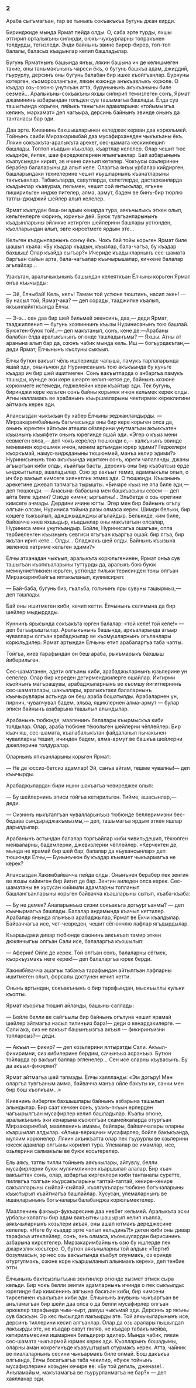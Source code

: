 ### 2

Араба сыгъмагъан, тар ве тыныкъ сокъакъкъа бугунь джан кирди.

Биринджиде мында Ярмат пейда олды.
О, саба эрте турды, яхшы эттирип орталыкъны сипирди, оюкъ-чукъурларны топракънен толдурды, тегизледи.
Энди байнынъ эвине бирер-бирер, топ-топ балалы, баласыз къадынлар келип башладылар.

Бугунь Ярматнынъ башында янъы, лякин башына ич де келишмеген тахие, оны танымакънынъ чареси ёкъ, о бугунь башкъа адам, джиддий, гъурурлу, дерсинъ оны бугунь балабан бир ишке къойгъанлар.
Бурнуны котерген, къоморозлангъан, лякин юзюнде анъкъавлыкъ корюле.
О къадар озь-озюню унуткъан атта, бурунынынъ акъкъаныны биле сезмей...
Аралыкъны-сокъакъны яхшы сипирип темизлеген сонъ, Ярмат джамининъ азбарындан гольден сув ташымагъа башлады.
Ёлда сув ташыгъанда корьген, ляйыкъ таныгъан адамларына:
«тойымызгъа келинъ, мархамат» деп чагъыра, дерсинь байнынъ эвинде онынъ да тантанасы бар эди.

Даа эрте.
Киевнинь бахшышларынен келеджек керван даа корюльмей.
Тойнынъ саиби Мирзакаримбай даа мусафирханеден чыкъкъаны ёкъ.
Лякин сокъакъта-аралыкъта арекет, сес-шамата кескинлешип башлады.
Топтоп къадын-къызлар, къартлар келелер.
Олар чешит тюс къадифе, йипек, шаи фереджелернен япынгъанлар.
Бай азбарынынъ къапусындан кирип, эв ичине синъип кетелер.
Чокъусы озьлеринен берабер балаларыны да алып келе.
Оларгъа янъы урбалар кийдирген, башларындаки техиелерине чешит къушларнынъ къанатларыны такъкъанлар.
Табакъларда, савутларда, сепетлерде, дастарханларда къадынлар къавурма, пельмен, чешит сой янтыкълар, ягънен пиширильген индже пителер, алма, армут, бадем ве бинъ-бир тюрлю татлы-джиджий шейлер алып келелер.

Ярмат къапудан беш-он адым кенарда тура, аякъчылыкъ эткен олып, кельгенлерге «юринъ, юринъ» дей.
Буюк тувгъанларынынъ къадынларыны эйликке кетирген шейлерини башлары устюнден, къолларындан алып, эвге кирсетмеге ярдым эте...

Кельген къадынларнынъ сонъу ёкъ.
Чокъ бай тойы корьген Ярмат биле шашып къала:
«Бу къадар къадын, къызлар, бала-чагъа, бу къадар бахшыш!
Олар къайда сыгъар?» Ичериде къадынларнынъ сес-шамата баргъан сайын арта, бала-чагъалар къычырышалар, кичкене балалар агълайлар...

Узакътан, аралычыкънынъ башындан келеяткъан Ёлчыны корьген Ярмат онъа къычырды:

— Эй, Ёлчыбай!
Кель, кель!
Тамам той устюне тюштинъ, насип экен! 
— Бу насыл той, Ярмат-ака?
— деп сорады, тааджипке къалып, якъынлайяткъанда Ёлчы.

— Э-э... сен даа бир шей бильмей экенсинъ, даа,— деди Ярмат, тааджипленип — бугунь хозяиннинъ къызы Нуринисанынъ тою башлай.
Буюктен-буюк той!..— деп макътанып, сонъ, кене де:—Арабаны балабан ёлда аралыкънынъ огюнде ташладынъмы?
— Яхшы.
Атны ат аранына алып бар да, озюнъ чабик мында кель.
Иш — богъурдакътан,— деди Ярмат, Ёлчынынъ къолуны сыкъып.

Елчы бутюн вакъыт чёль ишлеринде чалыша, памукъ тарлаларында яшай эди, онынъчюн де Нуринисанынъ тою акъкъында бу куньге къадар ич бир шей ишитмеген.
Сонъ вакъытларда о анбаргъа памукъ ташыды, куньде эки кере шеэрге келип-кетсе де, байнынъ козюне корюнмеге истемеди, геджелейин кери къайтыр эди.
Тек бугунь, биринджи кере кельген сонъ байны корьмек ичюн кельмек керек олды.
Атны налламакъ ве арабанынъ къыршавларыны чектирмек кереклигини айтмакъ керек эди.

Апансыздан чыкъкъан бу хабер Ёлчыны эеджаиландырды.
— Мирзакаримбайнынъ багъчасында оны бир кере корьген олса да, онынъ юректен айткъан атешли сёзлерини унутмагъан акъикъатен къызнынъ къыяфети онынъ юрегинде яшай эди.
«Эгер о къыз мени севмеген олса,— деп чокъ керелер тюшюнди о,— халкънынъ эвинде менимнен корюшмек ичюн, меним артымдан юрер эдими?
Геджелери къоркъмай, намус-виджданыны тюшюнмей, манъа келир эдими?» Нуринисынынъ тою акъкъында ишиткен сонъ, юреги чапаланды, джаны агъыргъан киби олды, къайгъы басты, дерсинъ оны бир къабатсыз ерде ынджыттылар, ашаладылар.
Озю эр вакъыт темиз, адамлыкълы олып, о ич бир вакъыт кимсеге хиянетлик этмез эди.
О тюшюнди.
Къызнынъ арекетине джевап тапмагъа тырышты.
«Бичаре къыз не япа биле эди,— деп тюшюнди.
— Анасына-бабасына мен башкъасыны севем — деп айта биле эдими?
Озюде кимни; ыргъатны!..
Эльбетде о озь юрегини кимсеге ачмады.
Дердини ичине ютты.
Эгер мен бир байнынъ огълу олгъан олсам, Нуриниса тойына разы олмаса керек.
Шимди бельки, бир кошеге тыкъылып, аджджыаджджы агълайдыр.
Белькиде, ким биле, байвачча киев яхшыдыр, къадынлар оны макътагъан олсалар, Нуриниса мени унуткъандыр.
Бойле, Нуринисагъа ошагъан, оппа тербиеленген къызнынъ севгиси ягъгъан къаргъа ошай: бир ягъа, бир якътан ирип кете...
Олды...
Оладжакъ шей олды.
Байнынъ къызына эвленюв хатриме кельген эдими?»

Ёлчы атханадан чыкъып, аралыкъта корюльгенинен, Ярмат онъа сув ташыгъан къопкъаларыны туттурды да, аралыкъ бою буюк мемнуниетликнен юрьген, устюнде тильки терисинден тоны олгъан Мирзакаримбайгъа ялтакъланып, кулимсиреп:

— Бай-баба, бугунь биз, гъальба, гольнинъ яры сувуны ташырмыз,— деп ташлады.

Бай оны ишитмеген киби, кечип кетти.
Ёлчынынъ селямына да бир шейлер мыдырдады.

Куннинъ ярысында сокъакъта юрген балалар:
«той келе! той келе!» — деп багъырыштылар.
Аралыкънынь башында, аркъаларында агъыр чуваллары олгъан арабаджылар ве къомушларнынъ огъланлары корюльдилер.
Ярмат артындан Ёлчыны етип арабаларгъа таба чапты.

Тойгъа, киев тарафындан он беш араба, рыкъмарыкъ бахшыш йиберильген.

Сес-шаматанен, адети олгъаны киби, арабаджыларнынъ юзьлерине ун сепелер.
Олар бир кереден дегирменджилерге ошайлар.
Йигирми къойнынъ магърашувы, арабаджыларнынъ ве къомшу йигитлернинъ сес-шаматалары, шакъалары, аралыкътаки балаларнынъ къычырувлары астында он беш араба бошатылды.
Арабаларнен ун, пирнич, чувалчувал бадем, эльва, ящиклернен алма-армут — булар эписи байнынъ азабарына ташылып алындылар.

Арабанынъ тюбюнде, мааленинъ балалары къырмыскъа киби толдылар.
Олар, араба тюбюне тёкюльген шейлерни чёплейлер.
Бир къач яш, сес-шамата, къалабалыкътан файдаланып пычакънен чувалларны тешип, ичинден бадем, алма-армут ве башкъа шейлерни джеплерине толдуралар.

Оларнынъ япкъанларыны корьген Ярмат:

— Не де юссиз-бетсиз адамлар!
Эй, санъа айтам, тешме чувалны!— деп къычырды.

Арабаджылардан бири ишни шакъагъа чевиреджек олып:

— Бу шейлернинъ эписи тойгъа кетирильген.
Тийме, ашасынлар,— деди.

— Сизнинъ ныкъталгъан чувалларынъыз тюбюнде беллеримизни бес-бедава сындыраджакъмызмы,— деп, ташымагъа ярдым эткен яшлар дарылдылар.

Арабанынъ астындан балалар торгъайлар киби чивильдешип, тёкюлген мейваларны, бадемлерни, джевизлерни чёплейлер.
«Керчектен де, мында не ярамай бир шей бар, балалар да къувансынлар» деп тюшюнди Ёлчы,— Бунынъчюн бу къадар къыямет чыкъармагъа не керек?

Апансыздан Хакимбайвачча пейда олды.
Онынънен берабер пек зенгин ве яхшы кийинген бир йигит де бар.
Зенгин аиледен олса керек.
Сес-шаматаны ве хусусан кийимли адамларны топланып башлангъанларыны корьген байвачча къашларыны сытып, къаба-къаба:

— Бу не демек?
Аналарынъыз сизни сокъакъта догъургъанмы?
— деп къычырмагъа башлады.
Балалар андамында къачып кеттилер.
Арабалар янында ялынъыз арабаджылар, Ярмат ве Ёкчи къалдылар.
Байваччагъа исе, чет-чевреден, чешит сёгюнчлю лафлар ягъдырдылар.

Къаршыдаки дивар тюбюнде озюнинъ аякъкъап тамир эткен дюкянчыгъы олгъан Сали исе, балаларгъа къошылып:

— Аферин!
Ойле де керек.
Той олгъан сонъ, балаларны сёгмек, къоркъузмакъ неге керек!— деп балаларгъа юрек берди.

Хакимбйвачча ашагъы табакъа тарафындан айтылгъан лафларны ишитмеген олып, форсалы достунен кечип кетти.

Онынъ артындан, сокъакънынъ о бир тарафындан, мыскъыллы кульки къопты.

Ярмат къоркъа тюшип айланды, башыны саллады:

— Бойле белли ве сайгъылы бир байнынъ огълуна чешит ярамай шейлер айтмагъа насыл тилинъиз бара!— деди о кенардакилерге.
— Сали ака, сиз не вакъыт башынъызгъа акъыл — фикиринъизни топларсыз?— деди.

— Акъыл — фикир?
— деп козьлерини ялтыратды Сали.
Акъыл-фикиримни, сиз кибилерине бердим, сачынъыз асранъыз.
Бутюн тойларда эр вакъыт баллар эгленелер...
Сен исе оларны къувасынъ.
Бу да акъыл-фикирми?

Ярмат айтмагъа шей тапмады.
Ёлчы хаялланды:
«Эм догъру!
Мен оларгъа тувгъаным амма, байвачча манъа ойле бакъты ки, санки мен бир бош къопкъам...»

Киевнинъ йиберген бахшышлары байнынъ азбарына ташылып алындылар.
Бир саат кечкен сонъ, узакъ-якъын ерлерден чагъырылгъан мусафирлер келип башладылар.
Къапы огюне, аралыкънынъ эки кенарына къоюлгъаи скамейкаларда отургъан Мирзакаримбай, маалленинъ имамы, байлары, байваччалары оларны къаршылап алдылар.
«Алыш-веришчи» мусафирлер, бойле бакъкъанда, муляим корюнелер.
Лякин акъикъатта олар пек гъурурлы ве озьлерини юксек адамлар олгъаны корилип тура.
Улемалар ве имамлар, исе, озьлерини салмакълы ве буюк косьтерелер.

Ель аякъ, татлы тилли тойнынъ аякъчылары, айтувлу, белли мусафирлерни буюк муляимликнен къаршылап алалар.
Бир къач вакъыттан сонъ, олар, азбаргъа киргенлери киби тантаналы суретте, пилявгъа толгъан къурсакъларыны таптай-таптай, кекире-кекире сакъалларыны сыйпай-сыйпай, къолтукълары тюбюне богъчаларыны къыстырып къайтмагъа башлайлар.
Хусусан, улемаларнынъ ве ишанларынынъ богъчалары балабанджа корюльмектелер.

Маалленинь факъыр-фукъаресине даа невбет кельмей.
Аралыкъта эски урбалы-халатлы бир адам вакъытны шашырып келип къалса, аякъчыларнынъ козьлери акъая, оны ашап ютмакъ дереджесине келелер.
«Неге бу къадар эрте чапып кельдинь?!» деген киби оны дивар тарафкъа итеклейлер, сонъ, энъ олмаса, къомшулардан бирисининъ азбарына кирсетелер.
Мирзакаримбайнынъ озю бу ишлерде пек джаризлик косьтере.
О, бутюн аякъчыларны той алдын:
«Тертиб бозулмасын, эр нес озь вакъытында къабул олунмакъ, оз еринде отуртулмакъ, озюне коре къаршыланып алынмакъ керек», деп тенбие этти.

Ёлчынынъ бахтсызлыгъына зенгинлер огюнде хызмет этмек сыра кельди.
Бир чокъ белли зенгин адамларнынъ ичинде о пек сыкъылды: юрегинде бир кимсенинъ аягъына баскъан киби, бир кимсени тирсегинен къакъкъан киби эди.
Ёлчынынъ ачувыны чыкъаргъан ве анъламагъан бир шейи даа олса о да белли мусафирлер олгъан эркеклер тарафында чым-чырт, давуш чыкъмай эди.
Дерсинъ эр якъны сув баскъан.
Эр кес пысылдап лакъырды эте.
Той аякьчыларынынъ исе, дерсинъ тиллерини кесип алгъанлар.
Олар да озь аралары пышылдап лакъырды эте, не къадар савут пиляв, не къадар табакъ мейва, кетирилъмесини ишмарнен бильдирир эдилер.
Мында чабик, лякин сес-шамата чыкъармай юрмек керек эди.
Къолларынъ бошадымы, оларны аман кокрегинъде къавуштырып отурмакъ керек.
Атта, чайник ве пиалаларнынъ сесини чыкъармакъ биле олмай.
Бош дакъкъа олгъанда, Ёлчы босагъагъа таба чекилир, «буюк тойнынъ мусафирлерини козьден кечире ве:
«Бу той дегиль, дженазе!..
Анъламайым, макътамагъа ве гъурурланмагъа не бар?» — деп хаялланар эди.

